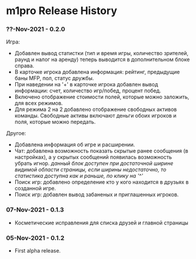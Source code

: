 m1pro Release History
================================

### ??-Nov-2021 - **0.2.0**
Игра:
 - Добавлен вывод статистки (тип и время игры, количество зрителей, раунд и налог на аренду) теперь выводится в дополнительном блоке справа.  
 - В карточке игрока добавлена информация: рейтинг, предыдущие баны MFP, пол, статус дружбы.
 - При наведении на '+' в карточке игрока добавлен вывод информации: счет, количество игр/побед, процент побед.
 - Включено отображение стоимости полей, которые можно заложить, для всех режимов.
 - Для режима 2 на 2 добавлено отображение свободных активов команды. Свободные активы включают деньги обоих игроков и поля, которые можно передать.

Другое:
 - Добавлена информация об игре и расширении.
 - Чат: добавлена возможность показать скрытые ранее сообщения (в настройках), а у скрытых сообщений появилась возможность убрать игнор.
  *данный блок доступен при достаточной ширине видимой области страницы, если ширины недостаточно, то статистика доступна как и раньше, по клику на '^'*
 - Поиск игр: добавлено определение кто у кого находится в друзьях в созданной игре.
 - Поиск игр: добавлен вывод забаненых и приглашенных игроков.

### 07-Nov-2021 - **0.1.3**
 - Косметические исправления для списка друзей и главной страницы

### 05-Nov-2021 - **0.1.2**
 - First alpha release.